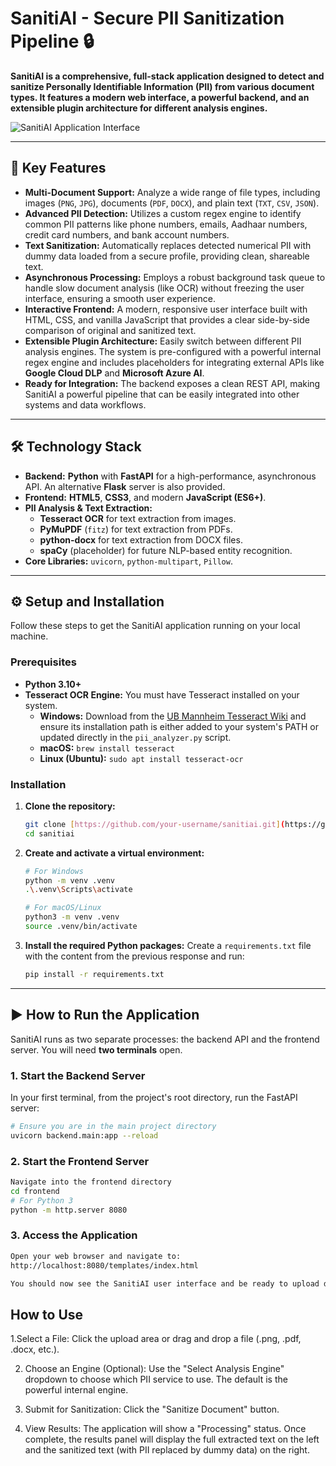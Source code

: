# SanitiAI - Secure PII Sanitization Pipeline 🔒

**SanitiAI is a comprehensive, full-stack application designed to detect and sanitize Personally Identifiable Information (PII) from various document types. It features a modern web interface, a powerful backend, and an extensible plugin architecture for different analysis engines.**

![SanitiAI Application Interface](https://placehold.co/1200x600/4f46e5/ffffff?text=SanitiAI%20Application%20UI)

---

## 🚀 Key Features

* **Multi-Document Support:** Analyze a wide range of file types, including images (`PNG`, `JPG`), documents (`PDF`, `DOCX`), and plain text (`TXT`, `CSV`, `JSON`).
* **Advanced PII Detection:** Utilizes a custom regex engine to identify common PII patterns like phone numbers, emails, Aadhaar numbers, credit card numbers, and bank account numbers.
* **Text Sanitization:** Automatically replaces detected numerical PII with dummy data loaded from a secure profile, providing clean, shareable text.
* **Asynchronous Processing:** Employs a robust background task queue to handle slow document analysis (like OCR) without freezing the user interface, ensuring a smooth user experience.
* **Interactive Frontend:** A modern, responsive user interface built with HTML, CSS, and vanilla JavaScript that provides a clear side-by-side comparison of original and sanitized text.
* **Extensible Plugin Architecture:** Easily switch between different PII analysis engines. The system is pre-configured with a powerful internal regex engine and includes placeholders for integrating external APIs like **Google Cloud DLP** and **Microsoft Azure AI**.
* **Ready for Integration:** The backend exposes a clean REST API, making SanitiAI a powerful pipeline that can be easily integrated into other systems and data workflows.

---

## 🛠️ Technology Stack

* **Backend:** **Python** with **FastAPI** for a high-performance, asynchronous API. An alternative **Flask** server is also provided.
* **Frontend:** **HTML5**, **CSS3**, and modern **JavaScript (ES6+)**.
* **PII Analysis & Text Extraction:**
    * **Tesseract OCR** for text extraction from images.
    * **PyMuPDF** (`fitz`) for text extraction from PDFs.
    * **python-docx** for text extraction from DOCX files.
    * **spaCy** (placeholder) for future NLP-based entity recognition.
* **Core Libraries:** `uvicorn`, `python-multipart`, `Pillow`.

---

## ⚙️ Setup and Installation

Follow these steps to get the SanitiAI application running on your local machine.

### Prerequisites

* **Python 3.10+**
* **Tesseract OCR Engine:** You must have Tesseract installed on your system.
    * **Windows:** Download from the [UB Mannheim Tesseract Wiki](https://github.com/UB-Mannheim/tesseract/wiki) and ensure its installation path is either added to your system's PATH or updated directly in the `pii_analyzer.py` script.
    * **macOS:** `brew install tesseract`
    * **Linux (Ubuntu):** `sudo apt install tesseract-ocr`

### Installation

1.  **Clone the repository:**
    ```bash
    git clone [https://github.com/your-username/sanitiai.git](https://github.com/your-username/sanitiai.git)
    cd sanitiai
    ```

2.  **Create and activate a virtual environment:**
    ```bash
    # For Windows
    python -m venv .venv
    .\.venv\Scripts\activate

    # For macOS/Linux
    python3 -m venv .venv
    source .venv/bin/activate
    ```

3.  **Install the required Python packages:**
    Create a `requirements.txt` file with the content from the previous response and run:
    ```bash
    pip install -r requirements.txt
    ```

---

## ▶️ How to Run the Application

SanitiAI runs as two separate processes: the backend API and the frontend server. You will need **two terminals** open.

### 1. Start the Backend Server

In your first terminal, from the project's root directory, run the FastAPI server:

```bash
# Ensure you are in the main project directory
uvicorn backend.main:app --reload
```
### 2. Start the Frontend Server
```bash
Navigate into the frontend directory
cd frontend
# For Python 3
python -m http.server 8080
```
### 3. Access the Application
```bash
Open your web browser and navigate to:
http://localhost:8080/templates/index.html

You should now see the SanitiAI user interface and be ready to upload documents.
```
##  How to Use
1.Select a File: Click the upload area or drag and drop a file (.png, .pdf, .docx, etc.).

2. Choose an Engine (Optional): Use the "Select Analysis Engine" dropdown to choose which PII service to use. The default is the powerful internal engine.

3. Submit for Sanitization: Click the "Sanitize Document" button.

4. View Results: The application will show a "Processing" status. Once complete, the results panel will display the full extracted text on the left and the sanitized text (with PII replaced by dummy data) on the right.
